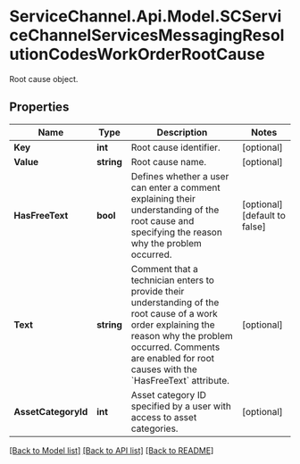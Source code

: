 # ServiceChannel.Api.Model.SCServiceChannelServicesMessagingResolutionCodesWorkOrderRootCause
Root cause object.

## Properties

Name | Type | Description | Notes
------------ | ------------- | ------------- | -------------
**Key** | **int** | Root cause identifier. | [optional] 
**Value** | **string** | Root cause name. | [optional] 
**HasFreeText** | **bool** | Defines whether a user can enter a comment explaining their understanding of the root cause and specifying the reason why the problem occurred. | [optional] [default to false]
**Text** | **string** | Comment that a technician enters to provide their understanding of the root cause of a work order explaining the reason why the problem occurred.              Comments are enabled for root causes with the &#x60;HasFreeText&#x60; attribute. | [optional] 
**AssetCategoryId** | **int** | Asset category ID specified by a user with access to asset categories. | [optional] 

[[Back to Model list]](../README.md#documentation-for-models) [[Back to API list]](../README.md#documentation-for-api-endpoints) [[Back to README]](../README.md)

